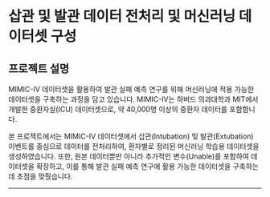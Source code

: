 # 삽관 및 발관 데이터 전처리 및 머신러닝 데이터셋 구성
## 프로젝트 설명
MIMIC-IV 데이터셋을 활용하여 발관 실패 예측 연구를 위해 머신러닝에 적용 가능한 데이터셋을 구축하는 과정을 담고 있습니다. MIMIC-IV는 하버드 의과대학과 MIT에서 개발한 중환자실(ICU) 데이터셋으로, 약 40,000명 이상의 중환자 데이터를 포함합니다.

본 프로젝트에서는 MIMIC-IV 데이터셋에서 삽관(Intubation) 및 발관(Extubation) 이벤트를 중심으로 데이터를 전처리하여, 환자별로 정리된 머신러닝 학습용 데이터셋을 생성하였습니다. 또한, 원본 데이터뿐만 아니라 추가적인 변수(Unable)를 포함하여 데이터셋을 확장하고, 이를 통해 발관 실패 예측 연구에 활용 가능한 데이터셋을 구축하는 데 초점을 맞췄습니다.

-------------

